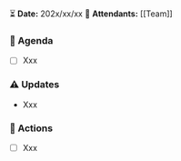⏳ **Date:** 202x/xx/xx
👩 **Attendants:** [[Team]]

### 📃 Agenda

- [ ] Xxx

### ⚠️ Updates

- Xxx

### 🚀 Actions

- [ ] Xxx